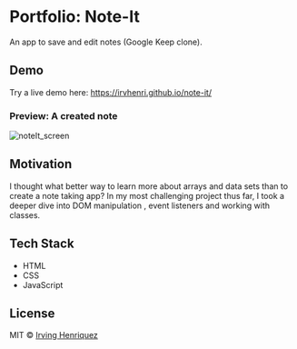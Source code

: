 # Portfolio: Note-It 

An app to save and edit notes (Google Keep clone).

## Demo
Try a live demo here:
https://irvhenri.github.io/note-it/
### Preview: A created note
![noteIt_screen](https://user-images.githubusercontent.com/69181038/103687528-6aaa5500-4f5e-11eb-9a7c-e301c09a28cc.PNG)


## Motivation

I thought what better way to learn more about arrays and data sets than to create a note taking app? In my most challenging project thus far, I took a deeper dive into DOM manipulation , event listeners and working with classes.

## Tech Stack
- HTML
- CSS
- JavaScript



## License
MIT © [Irving Henriquez](https://github.com/IrvHenri)


